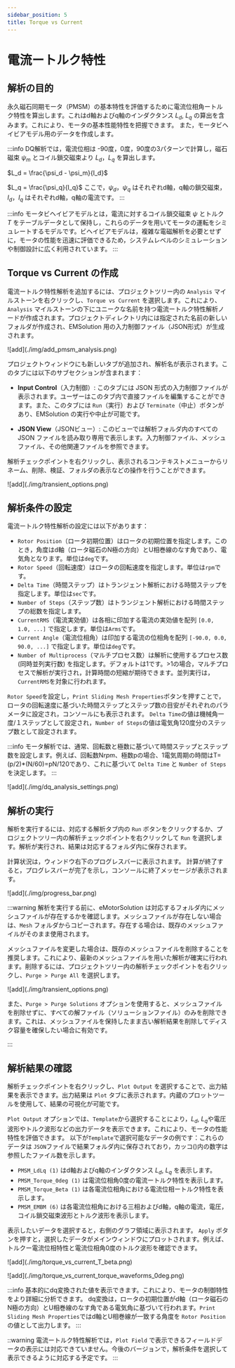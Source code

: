 ```yaml
---
sidebar_position: 5
title: Torque vs Current
---
```

# 電流ートルク特性

## 解析の目的
永久磁石同期モータ（PMSM）の基本特性を評価するために電流位相角ートルク特性を算出します。これはd軸およびq軸のインダクタンス $L_d$, $L_q$ の算出を含みます。これにより、モータの基本性能特性を把握できます。
また，モータビヘイビアモデル用のデータを作成します。

:::info
DQ解析では，電流位相は -90度，0度，90度の3パターンで計算し，磁石磁束 $\psi_m$ とコイル鎖交磁束より $L_d$，$L_q$ を算出します。

$L_d = \frac{\psi_d - \psi_m}{I_d}$

$L_q = \frac{\psi_q}{I_q}$
ここで，$\psi_d$，$\psi_q$ はそれぞれd軸，q軸の鎖交磁束，$I_d$，$I_q$ はそれぞれd軸，q軸の電流です。
:::

:::info
モータビヘイビアモデルとは，電流に対するコイル鎖交磁束 $\psi$ とトルク $T$ をテーブルデータとして保持し，これらのデータを用いてモータの運転をシミュレートするモデルです。ビヘイビアモデルは，複雑な電磁解析を必要とせずに，モータの性能を迅速に評価できるため，システムレベルのシミュレーションや制御設計に広く利用されています。
:::

## Torque vs Current の作成
電流ートルク特性解析を追加するには、プロジェクトツリー内の `Analysis` マイルストーンを右クリックし、`Torque vs Current` を選択します。これにより、`Analysis` マイルストーンの下にユニークな名前を持つ電流ートルク特性解析ノードが作成されます。プロジェクトディレクトリ内には指定された名前の新しいフォルダが作成され、EMSolution 用の入力制御ファイル（JSON形式）が生成されます。

<p class="ems">![add](./img/add_pmsm_analysis.png)</p>

プロジェクトウィンドウにも新しいタブが追加され、解析名が表示されます。このタブには以下のサブセクションが含まれます：

* **Input Control**（入力制御）: このタブには JSON 形式の入力制御ファイルが表示されます。ユーザーはこのタブ内で直接ファイルを編集することができます。また、このタブには `Run`（実行）および `Terminate`（中止）ボタンがあり、EMSolution の実行や中止が可能です。

* **JSON View**（JSONビュー）: このビューでは解析フォルダ内のすべての JSON ファイルを読み取り専用で表示します。入力制御ファイル、メッシュファイル、その他関連ファイルを参照できます。

解析チェックポイントを右クリックし、表示されるコンテキストメニューからリネーム、削除、検証、フォルダの表示などの操作を行うことができます。

<p class="ems">![add](./img/transient_options.png)</p>


## 解析条件の設定

電流ートルク特性解析の設定には以下があります：

- `Rotor Position`（ロータ初期位置）はロータの初期位置を指定します。このとき，角度はd軸（ロータ磁石のN極の方向）とU相巻線のなす角であり、電気角となります。単位は`deg`です。
- `Rotor Speed`（回転速度）はロータの回転速度を指定します。単位は`rpm`です。
- `Delta Time`（時間ステップ）はトランジェント解析における時間ステップを指定します。単位は`sec`です。
- `Number of Steps`（ステップ数）はトランジェント解析における時間ステップの総数を指定します。
-  `CurrentRMS`（電流実効値）は各相に印加する電流の実効値を配列 `[0.0, 1.0, ...]` で指定します。単位は`Arms`です。
-  `Current Angle`（電流位相角）は印加する電流の位相角を配列 `[-90.0, 0.0, 90.0, ...]` で指定します。単位は`deg`です。
-  `Number of Multiprocess`（マルチプロセス数）は解析に使用するプロセス数(同時並列実行数) を指定します。デフォルトは1です。>1の場合，マルチプロセスで解析が実行され，計算時間の短縮が期待できます。並列実行は，`CurrentRMS`を対象に行われます。

`Rotor Speed`を設定し，`Print Sliding Mesh Properties`ボタンを押すことで，ロータの回転速度に基づいた時間ステップとステップ数の目安がそれぞれのパラメータに設定され，コンソールにも表示されます。
`Delta Time`の値は機械角一度/１ステップとして設定され，`Number of Steps`の値は電気角120度分のステップ数として設定されます。

:::info
モータ解析では、通常、回転数と極数に基づいて時間ステップとステップ数を設定します。例えば、回転数N*rpm*、極数pの場合、1電気周期の時間はT=(p/2)*(N\/60)=pN\/120であり、これに基づいて `Delta Time` と `Number of Steps` を決定します。
:::

<p class="ems">![add](./img/dq_analysis_settings.png)</p>

## 解析の実行

解析を実行するには、対応する解析タブ内の `Run` ボタンをクリックするか、プロジェクトツリー内の解析チェックポイントを右クリックして `Run` を選択します。解析が実行され、結果は対応するフォルダ内に保存されます。

計算状況は，ウィンドウ右下のプログレスバーに表示されます。
計算が終了すると，プログレスバーが完了を示し，コンソールに終了メッセージが表示されます。

<p class="ems">![add](./img/progress_bar.png)</p>

:::warning
解析を実行する前に、eMotorSolution は対応するフォルダ内にメッシュファイルが存在するかを確認します。メッシュファイルが存在しない場合は、`Mesh` フォルダからコピーされます。存在する場合は、既存のメッシュファイルがそのまま使用されます。

メッシュファイルを変更した場合は、既存のメッシュファイルを削除することを推奨します。これにより、最新のメッシュファイルを用いた解析が確実に行われます。削除するには、プロジェクトツリー内の解析チェックポイントを右クリックし、`Purge > Purge All` を選択します。

<p class="ems">![add](./img/transient_options.png)</p>

また、`Purge > Purge Solutions` オプションを使用すると、メッシュファイルを削除せずに、すべての解ファイル（ソリューションファイル）のみを削除できます。これは、メッシュファイルを保持したまま古い解析結果を削除してディスク容量を確保したい場合に有効です。

:::

## 解析結果の確認

解析チェックポイントを右クリックし、`Plot Output` を選択することで、出力結果を表示できます。出力結果は `Plot` タブに表示されます。内蔵のプロットツールを使用して、結果の可視化が可能です。

`Plot Output` オプションでは、`Template`から選択することにより，$L_d$, $L_q$や電圧波形やトルク波形などの出力データを表示できます。これにより、モータの性能特性を評価できます。
以下が`Template`で選択可能なデータの例です：これらのデータは `JSON`ファイルで結果フォルダ内に保存されており，カッコ()内の数字は参照したファイル数を示します。

- `PMSM_LdLq (1)` はd軸およびq軸のインダクタンス $L_d$, $L_q$ を表示します。
- `PMSM_Torque_0deg (1)` は電流位相角0度の電流ートルク特性を表示します。
- `PMSM_Torque_Beta (1)` は各電流位相角における電流位相ートルク特性を表示します。
- `PMSM_EMBM (6)` は各電流位相角における三相およびd軸，q軸の電流，電圧，コイル鎖交磁束波形とトルク波形を表示します。

表示したいデータを選択すると，右側のグラフ領域に表示されます。 `Apply` ボタンを押すと，選択したデータがメインウィンドウにプロットされます。例えば、トルクー電流位相特性と電流位相角0度のトルク波形を確認できます。

<p class="ems">![add](./img/torque_vs_current_T_beta.png)</p>

<p class="ems">![add](./img/torque_vs_current_torque_waveforms_0deg.png)</p>

:::info
基本的にdq変換された値を表示できます。これにより、モータの制御特性をより詳細に分析できます。
dq変換は，ロータの初期位置がd軸（ロータ磁石のN極の方向）とU相巻線のなす角である電気角に基づいて行われます。`Print Sliding Mesh Properties`ではd軸とU相巻線が一致する角度を `Rotor Position` の値として出力します。
:::

::warning
電流ートルク特性解析では，`Plot Field` で表示できるフィールドデータの表示には対応できていません。今後のバージョンで，解析条件を選択して表示できるように対応する予定です。
:::